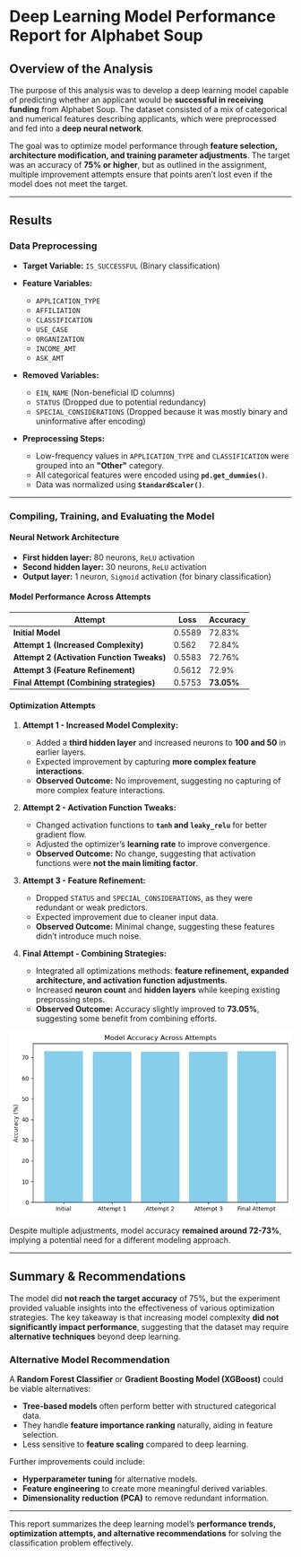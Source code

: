 # Deep Learning Model Performance Report for Alphabet Soup

## Overview of the Analysis
The purpose of this analysis was to develop a deep learning model capable of predicting whether an applicant would be **successful in receiving funding** from Alphabet Soup. The dataset consisted of a mix of categorical and numerical features describing applicants, which were preprocessed and fed into a **deep neural network**.

The goal was to optimize model performance through **feature selection, architecture modification, and training parameter adjustments**. The target was an accuracy of **75% or higher**, but as outlined in the assignment, multiple improvement attempts ensure that points aren’t lost even if the model does not meet the target.

---

## Results

### **Data Preprocessing**
- **Target Variable:** `IS_SUCCESSFUL` (Binary classification)
- **Feature Variables:**  
  - `APPLICATION_TYPE`
  - `AFFILIATION`
  - `CLASSIFICATION`
  - `USE_CASE`
  - `ORGANIZATION`
  - `INCOME_AMT`
  - `ASK_AMT`

- **Removed Variables:**  
  - `EIN`, `NAME` (Non-beneficial ID columns)
  - `STATUS` (Dropped due to potential redundancy)  
  - `SPECIAL_CONSIDERATIONS` (Dropped because it was mostly binary and uninformative after encoding)  

- **Preprocessing Steps:**  
  - Low-frequency values in `APPLICATION_TYPE` and `CLASSIFICATION` were grouped into an **"Other"** category.
  - All categorical features were encoded using **`pd.get_dummies()`**.
  - Data was normalized using **`StandardScaler()`**.

---

### **Compiling, Training, and Evaluating the Model**
#### **Neural Network Architecture**
- **First hidden layer:** 80 neurons, `ReLU` activation  
- **Second hidden layer:** 30 neurons, `ReLU` activation  
- **Output layer:** 1 neuron, `Sigmoid` activation (for binary classification)

#### **Model Performance Across Attempts**
| Attempt  | Loss   | Accuracy |
|----------|--------|----------|
| **Initial Model**  | 0.5589  | 72.83% |
| **Attempt 1 (Increased Complexity)**  | 0.562  | 72.84% |
| **Attempt 2 (Activation Function Tweaks)** | 0.5583  | 72.76% |
| **Attempt 3 (Feature Refinement)** | 0.5612  | 72.9% |
| **Final Attempt (Combining strategies)** | 0.5753 | **73.05%** |

#### **Optimization Attempts**
1. **Attempt 1 - Increased Model Complexity:**
   - Added a **third hidden layer** and increased neurons to **100 and 50** in earlier layers.
   - Expected improvement by capturing **more complex feature interactions**.
   - **Observed Outcome:** No improvement, suggesting no capturing of more complex feature interactions.

2. **Attempt 2 - Activation Function Tweaks:**  
   - Changed activation functions to **`tanh` and `leaky_relu`** for better gradient flow.
   - Adjusted the optimizer’s **learning rate** to improve convergence.  
   - **Observed Outcome:** No change, suggesting that activation functions were **not the main limiting factor**.

3. **Attempt 3 - Feature Refinement:**  
   - Dropped `STATUS` and `SPECIAL_CONSIDERATIONS`, as they were redundant or weak predictors.
   - Expected improvement due to cleaner input data.  
   - **Observed Outcome:** Minimal change, suggesting these features didn’t introduce much noise.

4. **Final Attempt - Combining Strategies:** 
   - Integrated all optimizations methods: **feature refinement, expanded architecture, and activation function adjustments.**
   - Increased **neuron count** and **hidden layers** while keeping existing preprossing steps.
   - **Observed Outcome:** Accuracy slightly improved to **73.05%**, suggesting some benefit from combining efforts.
  
![Model Accuracy Across Attempts](./screenshots/attempts_accuracy.png)

Despite multiple adjustments, model accuracy **remained around 72-73%**, implying a potential need for a different modeling approach.

---

## Summary & Recommendations

The model did **not reach the target accuracy** of 75%, but the experiment provided valuable insights into the effectiveness of various optimization strategies. The key takeaway is that increasing model complexity **did not significantly impact performance**, suggesting that the dataset may require **alternative techniques** beyond deep learning.

### **Alternative Model Recommendation**
A **Random Forest Classifier** or **Gradient Boosting Model (XGBoost)** could be viable alternatives:
- **Tree-based models** often perform better with structured categorical data.
- They handle **feature importance ranking** naturally, aiding in feature selection.
- Less sensitive to **feature scaling** compared to deep learning.

Further improvements could include:
- **Hyperparameter tuning** for alternative models.
- **Feature engineering** to create more meaningful derived variables.
- **Dimensionality reduction (PCA)** to remove redundant information.

---

This report summarizes the deep learning model’s **performance trends, optimization attempts, and alternative recommendations** for solving the classification problem effectively.